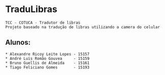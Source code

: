 # TraduLibras
    TCC - COTUCA - Tradutor de libras
    Projeto baseado na tradução de libras utilizando a camera do celular


## Alunos:
    * Alexandre Ricoy Leite Lopes - 15157
    * André Luis Romão Gouvea     - 15159
    * Bruno Guellis de Almeida    - 15161
    * Tiago Feliciano Gomes       - 15193
  